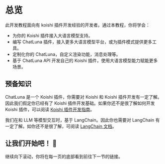 # 总览

此开发教程面向有 koishi 插件开发经验的开发者。通过本教程，你将学会：

- 为你的 Koishi 插件接入大语言模型支持。
- 编写 ChatLuna 插件，接入更多大语言模型平台，或为插件模式提供更多工具。
- 定制化你的 ChatLuna，自定义渲染功能，消息处理等。
- 基于 ChatLuna API 开发自己的 Koishi 插件，使用大语言模型能力赋能更多场景。

## 预备知识

ChatLuna 是一个 Koishi 插件，你需要对 Koishi 和 Koishi 插件开发有一定了解。因此我们假定你已经有了 Koishi 插件开发基础。如果你还不是很了解如何开发 Koishi 插件，可以阅读 [Koishi 插件开发指南](https://koishi.chat/zh-CN/guide)。

我们在和 LLM 等模型交互时，基于 LangChain。因此你也需要对 LangChain 有一定了解。如你还不是很了解，可阅读 [LangChain 文档](https://js.langchain.com/docs)。

## 让我们开始吧！ 🎉

继续向下滚动，你将在每一页的底部看到前往下一节的链接。
